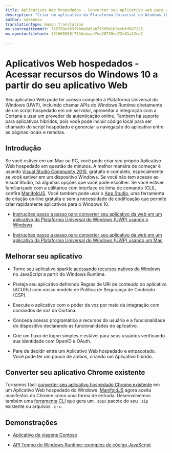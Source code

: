 ```yaml
---
title: Aplicativos Web hospedados - Converter seu aplicativo web para um aplicativo da Plataforma Universal do Windows (UWP) e acessar os recursos nativos do Windows 10
description: "Criar um aplicativo da Plataforma Universal do Windows (UWP) a partir da URL do seu site. Acessar recursos de dispositivo nativo do Windows 10 a partir do código que está dentro do seu aplicativo da web. Pontes do Windows da Microsoft para Aplicativos Web hospedados, anteriormente conhecido como Projeto Westminster, torna rápido e fácil incluir seu aplicativo Web na Windows Store."
author: seksenov
translationtype: Human Translation
ms.sourcegitcommit: 765789ef83f9b6a845ab79505b1b9ecbfd987126
ms.openlocfilehash: 491665558f713dcbaae7ea20739ed72c61a12cd2

---
```


# Aplicativos Web hospedados - Acessar recursos do Windows 10 a partir do seu aplicativo Web

Seu aplicativo Web pode ter acesso completo à Plataforma Universal do Windows (UWP), incluindo chamar APIs do Windows Runtime diretamente de um script hospedado em um servidor, aproveitar a integração com a Cortana e usar um provedor de autenticação online. Também há suporte para aplicativos híbridos, pois você pode incluir código local para ser chamado do script hospedado e gerenciar a navegação do aplicativo entre as páginas locais e remotas.

## Introdução

Se você estiver em um Mac ou PC, você pode criar seu próprio Aplicativo Web hospedado em questão de minutos. A melhor maneira de começar é usando [Visual Studio Community 2015](https://www.visualstudio.com/), gratuito e completo, especialmente se você estiver em um dispositivo Windows. Se você não tem acesso ao Visual Studio, há algumas opções que você pode escolher. Se você estiver familiarizado com a utilitários com interface de linha de comando (CLI), confira [ManifoldJS](http://manifoldjs.com/). Você também pode usar o [App Studio](http://appstudio.windows.com/), uma ferramenta de criação on-line gratuita e sem a necessidade de codificação que permite criar rapidamente aplicativos para o Windows 10.

- [Instruções passo a passo para converter seu aplicativo da web em um aplicativo da Plataforma Universal do Windows (UWP) usando o Windows](hwa-create-windows.md)

- [Instruções passo a passo para converter seu aplicativo da web em um aplicativo da Plataforma Universal do Windows (UWP) usando um Mac](hwa-create-mac.md)

## Melhorar seu aplicativo

- Torne seu aplicativo sparkle [acessando recursos nativos do Windows](hwa-access-features.md) no JavaScript a partir do Windows Runtime.

- Proteja seu aplicativo definindo Regras de URI de conteúdo do aplicativo (ACURs) com nosso modelo de Política de Segurança de Conteúdo (CSP).
- Execute o aplicativo com o poder da voz por meio da integração com comandos de voz da Cortana.

- Conceda acesso programático a recursos do usuário e a funcionalidade do dispositivo declarando as funcionalidades do aplicativo.

- Crie um fluxo de logon simples e estável para seus usuários verificando sua identidade com OpenID e OAuth.

- Pare de decidir entre um Aplicativo Web hospedado e empacotado. Você pode ter um pouco de ambos, criando um Aplicativo híbrido.

## Converter seu aplicativo Chrome existente

Tornamos fácil [converter seu aplicativo hospedado Chrome existente](hwa-chrome-conversion.md) em um Aplicativo Web hospedado do Windows. 
            [ManifoldJS](http://manifoldjs.com/) agora aceita manifestos do Chrome como uma forma de entrada. Desenvolvemos também uma [ferramenta CLI](https://github.com/MicrosoftEdge/hwa-cli) que gera um `.appx` pacote do seu `.zip` existente ou arquivos `.crx`.

## Demonstrações

- [Aplicativo de viagens Contoso](http://contosotravel.azurewebsites.net/)

- [API Tempo do Windows Runtime: exemplos de código JavaScript](http://rjs.azurewebsites.net/)



<!--HONumber=Jul16_HO1-->


